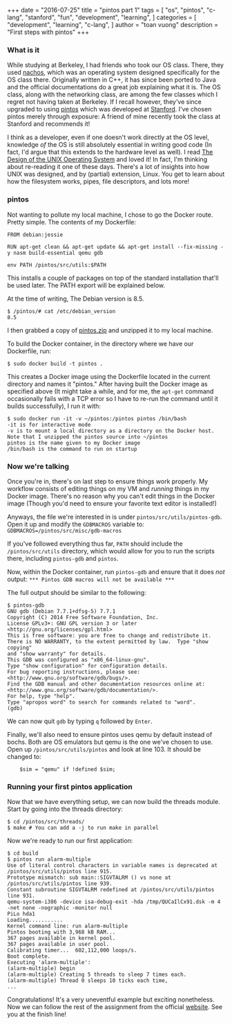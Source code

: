 +++
date = "2016-07-25"
title = "pintos part 1"
tags = [
    "os",
    "pintos",
    "c-lang",
    "stanford",
    "fun",
    "development",
    "learning",
]
categories = [
    "development",
    "learning",
    "c-lang",
]
author = "toan vuong"
description = "First steps with pintos"
+++

### **What is it**
While studying at Berkeley, I had friends who took our OS class. There, they used [nachos](http://people.eecs.berkeley.edu/~kubitron/courses/cs162-F05/Nachos/walk/walk.html), which was an operating system designed specifically for the OS class there. Originally written in C++, it has since been ported to Java and the official documentations do a great job explaining what it is. The OS class, along with the networking class, are among the few classes which I regret not having taken at Berkeley. If I recall however, they've since upgraded to using [pintos](https://cs162.eecs.berkeley.edu/info/) which was developed at [Stanford](https://web.stanford.edu/class/cs140/projects/pintos/pintos_1.html). I've chosen pintos merely through exposure: A friend of mine recently took the class at Stanford and recommends it!

I think as a developer, even if one doesn't work directly at the OS level, knowledge _of_ the OS is still absolutely essential in writing good code (In fact, I'd argue that this extends to the hardware level as well). I read [The Design of the UNIX Operating System](https://www.amazon.com/Design-UNIX-Operating-System/dp/0132017997) and loved it! In fact, I'm thinking about re-reading it one of these days. There's a lot of insights into how UNIX was designed, and by (partial) extension, Linux. You get to learn about how the filesystem works, pipes, file descriptors, and lots more!

### **pintos**
Not wanting to pollute my local machine, I chose to go the Docker route. Pretty simple. The contents of my Dockerfile:
```
FROM debian:jessie

RUN apt-get clean && apt-get update && apt-get install --fix-missing -y nasm build-essential qemu gdb

env PATH /pintos/src/utils:$PATH
```

This installs a couple of packages on top of the standard installation that'll be used later. The PATH export will be explained below.

At the time of writing, The Debian version is 8.5.
```
$ /pintos/# cat /etc/debian_version
8.5
```

I then grabbed a copy of [pintos.zip](pintos.zip) and unzipped it to my local machine. 

To build the Docker container, in the directory where we have our Dockerfile, run:
```
$ sudo docker build -t pintos .
```

This creates a Docker image using the Dockerfile located in the current directory and names it "pintos." After having built the Docker image as specified above (It might take a while, and for me, the `apt-get` command occasionally fails with a TCP error so I have to re-run the command until it builds successfully), I run it with:
```
$ sudo docker run -it -v ~/pintos:/pintos pintos /bin/bash
-it is for interactive mode
-v is to mount a local directory as a directory on the Docker host. Note that I unzipped the pintos source into ~/pintos
pintos is the name given to my Docker image
/bin/bash is the command to run on startup
```

### **Now we're talking**
Once you're in, there's on last step to ensure things work properly. My workflow consists of editing things on my VM and _running_ things in my Docker image. There's no reason why you can't edit things in the Docker image (Though you'd need to ensure your favorite text editor is installed!)

Anyways, the file we're interested in is under `pintos/src/utils/pintos-gdb`. Open it up and modify the `GDBMACROS` variable to:
`GDBMACROS=/pintos/src/misc/gdb-macros`

If you've followed everything thus far, `PATH` should include the `/pintos/src/utils` directory, which would allow for you to run the scripts there, including `pintos-gdb` and `pintos`.

Now, within the Docker container, run `pintos-gdb` and ensure that it does *not* output:
```*** Pintos GDB macros will not be available ***```

The full output should be similar to the following:
```
$ pintos-gdb
GNU gdb (Debian 7.7.1+dfsg-5) 7.7.1
Copyright (C) 2014 Free Software Foundation, Inc.
License GPLv3+: GNU GPL version 3 or later <http://gnu.org/licenses/gpl.html>
This is free software: you are free to change and redistribute it.
There is NO WARRANTY, to the extent permitted by law.  Type "show copying"
and "show warranty" for details.
This GDB was configured as "x86_64-linux-gnu".
Type "show configuration" for configuration details.
For bug reporting instructions, please see:
<http://www.gnu.org/software/gdb/bugs/>.
Find the GDB manual and other documentation resources online at:
<http://www.gnu.org/software/gdb/documentation/>.
For help, type "help".
Type "apropos word" to search for commands related to "word".
(gdb)
```

We can now quit `gdb` by typing `q` followed by `Enter`.

Finally, we'll also need to ensure pintos uses qemu by default instead of bochs. Both are OS emulators but qemu is the one we've chosen to use. Open up `/pintos/src/utils/pintos` and look at line 103. It should be changed to:
```
    $sim = "qemu" if !defined $sim;
```

### **Running your first pintos application**
Now that we have everything setup, we can now build the threads module. Start by going into the threads directory:
```
$ cd /pintos/src/threads/
$ make # You can add a -j to run make in parallel
```

Now we're ready to run our first application:
```
$ cd build
$ pintos run alarm-multiple
Use of literal control characters in variable names is deprecated at /pintos/src/utils/pintos line 915.
Prototype mismatch: sub main::SIGVTALRM () vs none at /pintos/src/utils/pintos line 939.
Constant subroutine SIGVTALRM redefined at /pintos/src/utils/pintos line 931.
qemu-system-i386 -device isa-debug-exit -hda /tmp/QUCaIlCx91.dsk -m 4 -net none -nographic -monitor null
PiLo hda1
Loading...........
Kernel command line: run alarm-multiple
Pintos booting with 3,968 kB RAM...
367 pages available in kernel pool.
367 pages available in user pool.
Calibrating timer...  602,112,000 loops/s.
Boot complete.
Executing 'alarm-multiple':
(alarm-multiple) begin
(alarm-multiple) Creating 5 threads to sleep 7 times each.
(alarm-multiple) Thread 0 sleeps 10 ticks each time,
...
```

Congratulations! It's a very uneventful example but exciting nonetheless. Now we can follow the rest of the assignment from the official [website](https://web.stanford.edu/class/cs140/projects/pintos/pintos.html#SEC_Contents). See you at the finish line!

